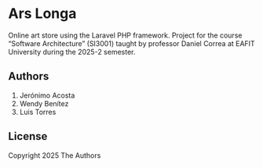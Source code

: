 # Ars Longa

Online art store using the Laravel PHP framework. Project for the course
“Software Architecture” (SI3001) taught by professor Daniel Correa at EAFIT
University during the 2025-2 semester.

## Authors

1. Jerónimo Acosta
2. Wendy Benítez
3. Luis Torres

## License

Copyright 2025 The Authors
